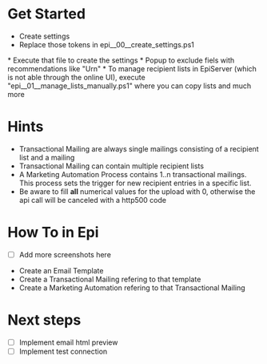 

# Get Started

* Create settings
* Replace those tokens in epi__00__create_settings.ps1
<mandantid>
<apiuser>
* Execute that file to create the settings
* Popup to exclude fiels with recommendations like "Urn"
* To manage recipient lists in EpiServer (which is not able through the online UI), execute "epi__01__manage_lists_manually.ps1" where you can copy lists and much more

# Hints

* Transactional Mailing are always single mailings consisting of a recipient list and a mailing
* Transactional Mailing can contain multiple recipient lists
* A Marketing Automation Process contains 1..n transactional mailings. This process sets the trigger for new recipient entries in a specific list.
* Be aware to fill **all** numerical values for the upload with 0, otherwise the api call will be canceled with a http500 code

# How To in Epi

* [ ] Add more screenshots here
* Create an Email Template
* Create a Transactional Mailing refering to that template
* Create a Marketing Automation refering to that Transactional Mailing

# Next steps

* [ ] Implement email html preview
* [ ] Implement test connection